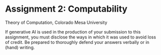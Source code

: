 
# Assignment 2: Computability
Theory of Computation, Colorado Mesa University

If generative AI is used in the production of your submission to
this assignment, you must disclose the ways in which it was
used to avoid loss of credit. Be prepared to thoroughly defend
your answers verbally or in (hand) writing.
